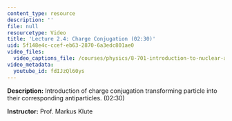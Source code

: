 ```yaml
---
content_type: resource
description: ''
file: null
resourcetype: Video
title: 'Lecture 2.4: Charge Conjugation (02:30)'
uid: 5f148e4c-ccef-eb63-2870-6a3edc801ae0
video_files:
  video_captions_file: /courses/physics/8-701-introduction-to-nuclear-and-particle-physics-fall-2020/video-lectures/chapter-2.-symmetries/lecture-2.4-charge-conjugation/fdIJzQl60ys.vtt
video_metadata:
  youtube_id: fdIJzQl60ys
---
```


**Description:** Introduction of charge conjugation transforming particle into their corresponding antiparticles. (02:30)

**Instructor:** Prof. Markus Klute